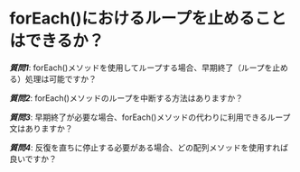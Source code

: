 # forEach()におけるループを止めることはできるか？

***質問1***: forEach()メソッドを使用してループする場合、早期終了（ループを止める）処理は可能ですか？

***質問2***: forEach()メソッドのループを中断する方法はありますか？

***質問3***: 早期終了が必要な場合、forEach()メソッドの代わりに利用できるループ文はありますか？

***質問4***: 反復を直ちに停止する必要がある場合、どの配列メソッドを使用すれば良いですか？